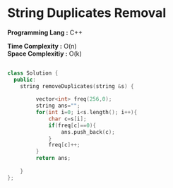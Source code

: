 # String Duplicates Removal

**Programming Lang :** C++

**Time Complexity :** O(n)  
**Space Complexitiy :** O(k)

```cpp
 
class Solution {
  public:
    string removeDuplicates(string &s) {
         
         vector<int> freq(256,0);
         string ans="";
         for(int i=0; i<s.length(); i++){
             char c=s[i];
             if(freq[c]==0){
                 ans.push_back(c);
             }
             freq[c]++;
         }
         return ans;
        
    }
};
```

